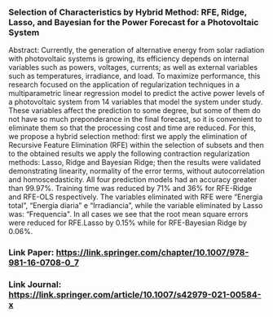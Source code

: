 ### Selection of Characteristics by Hybrid Method: RFE, Ridge, Lasso, and Bayesian for the Power Forecast for a Photovoltaic System

Abstract: Currently, the generation of alternative energy from solar radiation with photovoltaic systems is growing, its efficiency depends on internal variables such as powers, voltages, currents; as well as external variables such as temperatures, irradiance, and load. To maximize performance, this research focused on the application of regularization techniques in a multiparametric linear regression model to predict the active power levels of a photovoltaic system from 14 variables that model the system under study. These variables affect the prediction to some degree, but some of them do not have so much preponderance in the final forecast, so it is convenient to eliminate them so that the processing cost and time are reduced. For this, we propose a hybrid selection method: first we apply the elimination of Recursive Feature Elimination (RFE) within the selection of subsets and then to the obtained results we apply the following contraction regularization methods: Lasso, Ridge and Bayesian Ridge; then the results were validated demonstrating linearity, normality of the error terms, without autocorrelation and homoscedasticity. All four prediction models had an accuracy greater than 99.97%. Training time was reduced by 71% and 36% for RFE-Ridge and RFE-OLS respectively. The variables eliminated with RFE were “Energia total”, “Energia diaria” e “Irradiancia”, while the variable eliminated by Lasso was: “Frequencia". In all cases we see that the root mean square errors were reduced for RFE.Lasso by 0.15% while for RFE-Bayesian Ridge by 0.06%.

### Link Paper: https://link.springer.com/chapter/10.1007/978-981-16-0708-0_7
### Link Journal: https://link.springer.com/article/10.1007/s42979-021-00584-x
